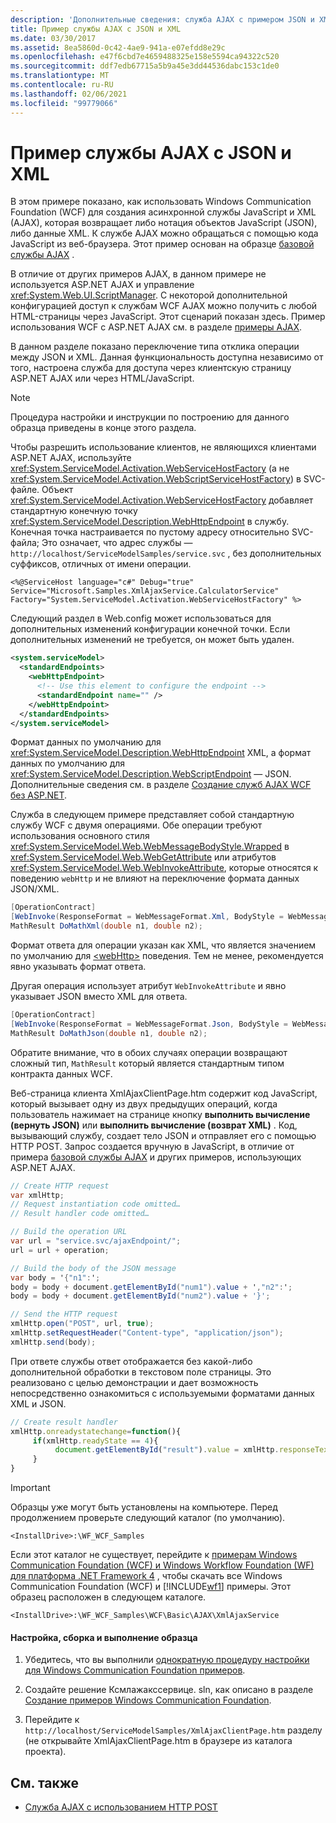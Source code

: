 ```yaml
---
description: 'Дополнительные сведения: служба AJAX с примером JSON и XML'
title: Пример службы AJAX с JSON и XML
ms.date: 03/30/2017
ms.assetid: 8ea5860d-0c42-4ae9-941a-e07efdd8e29c
ms.openlocfilehash: e47f6cbd7e4659488325e158e5594ca94322c520
ms.sourcegitcommit: ddf7edb67715a5b9a45e3dd44536dabc153c1de0
ms.translationtype: MT
ms.contentlocale: ru-RU
ms.lasthandoff: 02/06/2021
ms.locfileid: "99779066"
---
```

# <a name="ajax-service-with-json-and-xml-sample"></a>Пример службы AJAX с JSON и XML

В этом примере показано, как использовать Windows Communication Foundation (WCF) для создания асинхронной службы JavaScript и XML (AJAX), которая возвращает либо нотация объектов JavaScript (JSON), либо данные XML. К службе AJAX можно обращаться с помощью кода JavaScript из веб-браузера. Этот пример основан на образце [базовой службы AJAX](basic-ajax-service.md) .

В отличие от других примеров AJAX, в данном примере не используется ASP.NET AJAX и управление <xref:System.Web.UI.ScriptManager>. С некоторой дополнительной конфигурацией доступ к службам WCF AJAX можно получить с любой HTML-страницы через JavaScript. Этот сценарий показан здесь. Пример использования WCF с ASP.NET AJAX см. в разделе [примеры AJAX](ajax.md).

В данном разделе показано переключение типа отклика операции между JSON и XML. Данная функциональность доступна независимо от того, настроена служба для доступа через клиентскую страницу ASP.NET AJAX или через HTML/JavaScript.

> [!NOTE]
> Процедура настройки и инструкции по построению для данного образца приведены в конце этого раздела.

Чтобы разрешить использование клиентов, не являющихся клиентами ASP.NET AJAX, используйте <xref:System.ServiceModel.Activation.WebServiceHostFactory> (а не <xref:System.ServiceModel.Activation.WebScriptServiceHostFactory>) в SVC-файле. Объект <xref:System.ServiceModel.Activation.WebServiceHostFactory> добавляет стандартную конечную точку <xref:System.ServiceModel.Description.WebHttpEndpoint> в службу. Конечная точка настраивается по пустому адресу относительно SVC-файла; Это означает, что адрес службы — `http://localhost/ServiceModelSamples/service.svc` , без дополнительных суффиксов, отличных от имени операции.

`<%@ServiceHost language="c#" Debug="true" Service="Microsoft.Samples.XmlAjaxService.CalculatorService" Factory="System.ServiceModel.Activation.WebServiceHostFactory" %>`

Следующий раздел в Web.config может использоваться для дополнительных изменений конфигурации конечной точки. Если дополнительных изменений не требуется, он может быть удален.

```xml
<system.serviceModel>
  <standardEndpoints>
    <webHttpEndpoint>
      <!-- Use this element to configure the endpoint -->
      <standardEndpoint name="" />
    </webHttpEndpoint>
  </standardEndpoints>
</system.serviceModel>
```

Формат данных по умолчанию для <xref:System.ServiceModel.Description.WebHttpEndpoint> XML, а формат данных по умолчанию для <xref:System.ServiceModel.Description.WebScriptEndpoint> — JSON. Дополнительные сведения см. в разделе [Создание служб AJAX WCF без ASP.NET](../feature-details/creating-wcf-ajax-services-without-aspnet.md).

Служба в следующем примере представляет собой стандартную службу WCF с двумя операциями. Обе операции требуют использования основного стиля <xref:System.ServiceModel.Web.WebMessageBodyStyle.Wrapped> в <xref:System.ServiceModel.Web.WebGetAttribute> или атрибутов <xref:System.ServiceModel.Web.WebInvokeAttribute>, которые относятся к поведению `webHttp` и не влияют на переключение формата данных JSON/XML.

```csharp
[OperationContract]
[WebInvoke(ResponseFormat = WebMessageFormat.Xml, BodyStyle = WebMessageBodyStyle.Wrapped)]
MathResult DoMathXml(double n1, double n2);
```

Формат ответа для операции указан как XML, что является значением по умолчанию для [\<webHttp>](../../configure-apps/file-schema/wcf/webhttp.md) поведения. Тем не менее, рекомендуется явно указывать формат ответа.

Другая операция использует атрибут `WebInvokeAttribute` и явно указывает JSON вместо XML для ответа.

```csharp
[OperationContract]
[WebInvoke(ResponseFormat = WebMessageFormat.Json, BodyStyle = WebMessageBodyStyle.Wrapped)]
MathResult DoMathJson(double n1, double n2);
```

Обратите внимание, что в обоих случаях операции возвращают сложный тип, `MathResult` который является стандартным типом контракта данных WCF.

Веб-страница клиента XmlAjaxClientPage.htm содержит код JavaScript, который вызывает одну из двух предыдущих операций, когда пользователь нажимает на странице кнопку **выполнить вычисление (вернуть JSON)** или **выполнить вычисление (возврат XML)** . Код, вызывающий службу, создает тело JSON и отправляет его с помощью HTTP POST. Запрос создается вручную в JavaScript, в отличие от примера [базовой службы AJAX](basic-ajax-service.md) и других примеров, использующих ASP.NET AJAX.

```csharp
// Create HTTP request
var xmlHttp;
// Request instantiation code omitted…
// Result handler code omitted…

// Build the operation URL
var url = "service.svc/ajaxEndpoint/";
url = url + operation;

// Build the body of the JSON message
var body = '{"n1":';
body = body + document.getElementById("num1").value + ',"n2":';
body = body + document.getElementById("num2").value + '}';

// Send the HTTP request
xmlHttp.open("POST", url, true);
xmlHttp.setRequestHeader("Content-type", "application/json");
xmlHttp.send(body);
```

При ответе службы ответ отображается без какой-либо дополнительной обработки в текстовом поле страницы. Это реализовано с целью демонстрации и дает возможность непосредственно ознакомиться с используемыми форматами данных XML и JSON.

```javascript
// Create result handler
xmlHttp.onreadystatechange=function(){
     if(xmlHttp.readyState == 4){
          document.getElementById("result").value = xmlHttp.responseText;
     }
}
```

> [!IMPORTANT]
> Образцы уже могут быть установлены на компьютере. Перед продолжением проверьте следующий каталог (по умолчанию).
>
> `<InstallDrive>:\WF_WCF_Samples`
>
> Если этот каталог не существует, перейдите к [примерам Windows Communication Foundation (WCF) и Windows Workflow Foundation (WF) для платформа .NET Framework 4](https://www.microsoft.com/download/details.aspx?id=21459) , чтобы скачать все Windows Communication Foundation (WCF) и [!INCLUDE[wf1](../../../../includes/wf1-md.md)] примеры. Этот образец расположен в следующем каталоге.
>
> `<InstallDrive>:\WF_WCF_Samples\WCF\Basic\AJAX\XmlAjaxService`

#### <a name="to-set-up-build-and-run-the-sample"></a>Настройка, сборка и выполнение образца

1. Убедитесь, что вы выполнили [однократную процедуру настройки для Windows Communication Foundation примеров](one-time-setup-procedure-for-the-wcf-samples.md).

2. Создайте решение Ксмлажакссервице. sln, как описано в разделе [Создание примеров Windows Communication Foundation](building-the-samples.md).

3. Перейдите к `http://localhost/ServiceModelSamples/XmlAjaxClientPage.htm` разделу (не открывайте XmlAjaxClientPage.htm в браузере из каталога проекта).

## <a name="see-also"></a>См. также

- [Служба AJAX с использованием HTTP POST](ajax-service-using-http-post.md)
